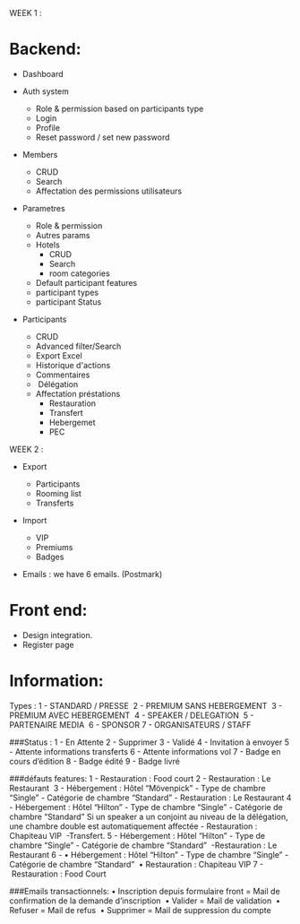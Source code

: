 WEEK 1 : 

# Backend:

   - Dashboard 

- Auth system 
    - Role & permission based on participants type
    - Login
    - Profile
    - Reset password / set new password

- Members
    - CRUD
    - Search
    - Affectation des permissions utilisateurs

- Parametres
    - Role & permission
    - Autres params
    - Hotels
        - CRUD
        - Search
        - room categories
    - Default participant features
    - participant types
    - participant Status 


- Participants
    - CRUD
    - Advanced filter/Search
    - Export Excel
    - Historique d'actions
    - Commentaires
	-  Délégation
	- Affectation préstations
        - Restauration
        - Transfert
        - Hebergemet
        - PEC

WEEK 2 : 
- Export 
    - Participants 
    - Rooming list
    - Transferts

- Import
    - VIP
    - Premiums
    - Badges


- Emails : we have 6 emails. (Postmark)

# Front end:
- Design integration.
- Register page





# Information: 

Types : 
1 - STANDARD / PRESSE 
2 - PREMIUM SANS HEBERGEMENT 
3 - PREMIUM AVEC HEBERGEMENT 
4 - SPEAKER / DELEGATION 
5 - PARTENAIRE MEDIA 
6 - SPONSOR
7 - ORGANISATEURS / STAFF 




###Status :
1 - En Attente
2 - Supprimer
3 - Validé
4 - Invitation à envoyer
5 - Attente informations transferts
6 - Attente informations vol 
7 - Badge en cours d’édition
8 - Badge édité
9 - Badge livré


###défauts features: 
1 - Restauration : Food court 
2 - Restauration : Le Restaurant 
3 - Hébergement : Hôtel “Mövenpick” - Type de chambre “Single” - Catégorie de chambre “Standard” - Restauration : Le Restaurant 
4 - Hébergement : Hôtel “Hilton” - Type de chambre “Single” - Catégorie de chambre “Standard” Si un speaker a un conjoint au niveau de la délégation, une chambre double est automatiquement affectée - Restauration : Chapiteau VIP  -Transfert.
5 -  Hébergement : Hôtel “Hilton” - Type de chambre “Single” - Catégorie de chambre “Standard”  -Restauration : Le Restaurant 
6 - • Hébergement : Hôtel “Hilton” - Type de chambre “Single” - Catégorie de chambre “Standard”  • Restauration : Chapiteau VIP 
7 -  Restauration : Food Court 



###Emails transactionnels:
• Inscription depuis formulaire front = Mail de confirmation de la demande d’inscription 
• Valider = Mail de validation 
• Refuser = Mail de refus 
• Supprimer = Mail de suppression du compte 
